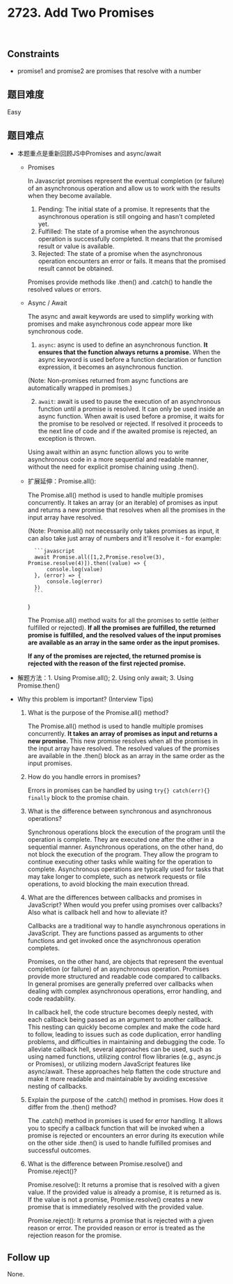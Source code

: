 # 2723. Add Two Promises
</br>

## Constraints
- promise1 and promise2 are promises that resolve with a number

## 题目难度
Easy

## 题目难点
- 本题重点是重新回顾JS中Promises and async/await

    - Promises

        In Javascript promises represent the eventual completion (or failure) of an asynchronous operation and allow us to work with the results when they become available. 

        1. Pending: The initial state of a promise. It represents that the asynchronous operation is still ongoing and hasn't completed yet.
        2. Fulfilled: The state of a promise when the asynchronous operation is successfully completed. It means that the promised result or value is available.
        3. Rejected: The state of a promise when the asynchronous operation encounters an error or fails. It means that the promised result cannot be obtained.
        
        Promises provide methods like .then() and .catch() to handle the resolved values or errors.

    - Async / Await

        The async and await keywords are used to simplify working with promises and make asynchronous code appear more like synchronous code.

        1. `async`: async is used to define an asynchronous function. <strong>It ensures that the function always returns a promise.</strong> When the async keyword is used before a function declaration or function expression, it becomes an asynchronous function.

        (Note: Non-promises returned from async functions are automatically wrapped in promises.)

        2. `await`: await is used to pause the execution of an asynchronous function until a promise is resolved. It can only be used inside an async function. When await is used before a promise, it waits for the promise to be resolved or rejected. If resolved it proceeds to the next line of code and if the awaited promise is rejected, an exception is thrown.

        Using await within an async function allows you to write asynchronous code in a more sequential and readable manner, without the need for explicit promise chaining using .then().

    - 扩展延伸：Promise.all():

        The Promise.all() method is used to handle multiple promises concurrently. It takes an array (or an iterable) of promises as input and returns a new promise that resolves when all the promises in the input array have resolved.

        (Note: Promise.all() not necessarily only takes promises as input, it can also take just array of numbers and it'll resolve it - for example:
        
            ```javascript
            await Promise.all([1,2,Promise.resolve(3), Promise.resolve(4)]).then((value) => {
                console.log(value)
            }, (error) => {
                console.log(error)
            })
            ```
        )

        The Promise.all() method waits for all the promises to settle (either fulfilled or rejected).
        <strong>
        If all the promises are fulfilled, the returned promise is fulfilled, and the resolved values of the input promises are available as an array in the same order as the input promises.
        
        If any of the promises are rejected, the returned promise is rejected with the reason of the first rejected promise.
        </strong>

- 解题方法：1. Using Promise.all(); 2. Using only await; 3. Using Promise.then()

- Why this problem is important? (Interview Tips)

    1. What is the purpose of the Promise.all() method?

        The Promise.all() method is used to handle multiple promises concurrently. <strong>It takes an array of promises as input and returns a new promise.</strong> This new promise resolves when all the promises in the input array have resolved. The resolved values of the promises are available in the .then() block as an array in the same order as the input promises.

    2. How do you handle errors in promises?

        Errors in promises can be handled by using `try{} catch(err){} finally` block to the promise chain.

    3. What is the difference between synchronous and asynchronous operations?

        Synchronous operations block the execution of the program until the operation is complete. They are executed one after the other in a sequential manner. Asynchronous operations, on the other hand, do not block the execution of the program. They allow the program to continue executing other tasks while waiting for the operation to complete. Asynchronous operations are typically used for tasks that may take longer to complete, such as network requests or file operations, to avoid blocking the main execution thread.

    4. What are the differences between callbacks and promises in JavaScript? When would you prefer using promises over callbacks? Also what is callback hell and how to alleviate it?

        Callbacks are a traditional way to handle asynchronous operations in JavaScript. They are functions passed as arguments to other functions and get invoked once the asynchronous operation completes.

        Promises, on the other hand, are objects that represent the eventual completion (or failure) of an asynchronous operation. Promises provide more structured and readable code compared to callbacks. In general promises are generally preferred over callbacks when dealing with complex asynchronous operations, error handling, and code readability.

        In callback hell, the code structure becomes deeply nested, with each callback being passed as an argument to another callback. This nesting can quickly become complex and make the code hard to follow, leading to issues such as code duplication, error handling problems, and difficulties in maintaining and debugging the code. To alleviate callback hell, several approaches can be used, such as using named functions, utilizing control flow libraries (e.g., async.js or Promises), or utilizing modern JavaScript features like async/await. These approaches help flatten the code structure and make it more readable and maintainable by avoiding excessive nesting of callbacks.

    5. Explain the purpose of the .catch() method in promises. How does it differ from the .then() method?

        The .catch() method in promises is used for error handling. It allows you to specify a callback function that will be invoked when a promise is rejected or encounters an error during its execution while on the other side .then() is used to handle fulfilled promises and successful outcomes.

    6. What is the difference between Promise.resolve() and Promise.reject()?

        Promise.resolve(): It returns a promise that is resolved with a given value. If the provided value is already a promise, it is returned as is. If the value is not a promise, Promise.resolve() creates a new promise that is immediately resolved with the provided value. 

        Promise.reject(): It returns a promise that is rejected with a given reason or error. The provided reason or error is treated as the rejection reason for the promise.

## Follow up
None.
